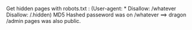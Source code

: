 Get hidden pages with robots.txt :
(User-agent: *
 Disallow: /whatever
 Disallow: /.hidden)
MD5 Hashed passeword was on /whatever ==> dragon
/admin pages was also public.
